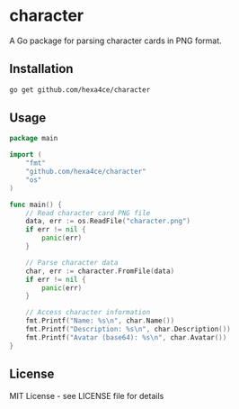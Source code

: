 # character

A Go package for parsing character cards in PNG format.

## Installation

```bash
go get github.com/hexa4ce/character
```

## Usage

```go
package main

import (
    "fmt"
    "github.com/hexa4ce/character"
    "os"
)

func main() {
    // Read character card PNG file
    data, err := os.ReadFile("character.png")
    if err != nil {
        panic(err)
    }

    // Parse character data
    char, err := character.FromFile(data)
    if err != nil {
        panic(err)
    }

    // Access character information
    fmt.Printf("Name: %s\n", char.Name())
    fmt.Printf("Description: %s\n", char.Description())
    fmt.Printf("Avatar (base64): %s\n", char.Avatar())
}
```

## License

MIT License - see LICENSE file for details
